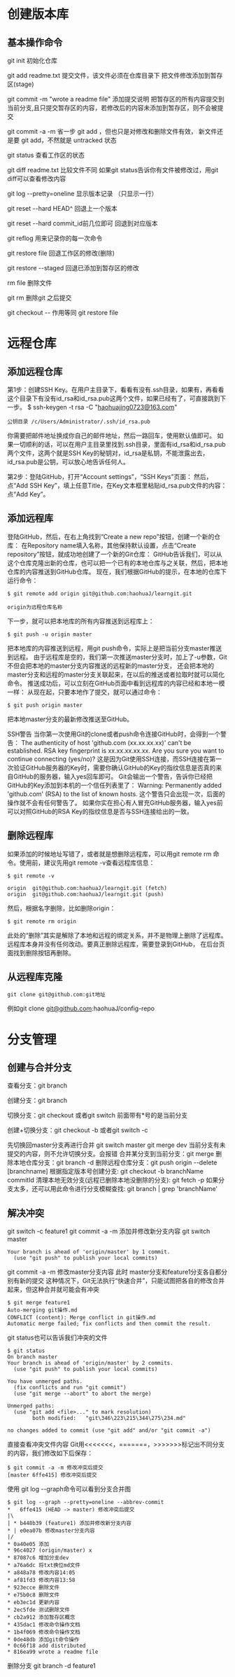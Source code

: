 # 创建版本库
## 基本操作命令
git init 初始化仓库

git add  readme.txt 提交文件，该文件必须在仓库目录下  把文件修改添加到暂存区(stage)

git commit -m "wrote a readme file" 添加提交说明   把暂存区的所有内容提交到当前分支,且只提交暂存区的内容，若修改后的内容未添加到暂存区，则不会被提交

git commit -a -m  省一步 git add ，但也只是对修改和删除文件有效， 新文件还是要 git add，不然就是 untracked 状态

git status 查看工作区的状态

git diff readme.txt 比较文件不同
如果git status告诉你有文件被修改过，用git diff可以查看修改内容

git log --pretty=oneline 显示版本记录 （只显示一行）

git reset --hard HEAD^ 回退上一个版本 

git reset --hard commit_id前几位即可 回退到对应版本

git reflog 用来记录你的每一次命令

git restore file 回退工作区的修改(删除)

git restore --staged <file> 回退已添加到暂存区的修改

rm file 删除文件

git rm <file> 删除git 之后提交

git checkout -- <file> 作用等同 git restore file

# 远程仓库
## 添加远程仓库
第1步：创建SSH Key。在用户主目录下，看看有没有.ssh目录，如果有，再看看这个目录下有没有id_rsa和id_rsa.pub这两个文件，如果已经有了，可直接跳到下一步。
$ ssh-keygen -t rsa -C "haohuajing0723@163.com"
```
公钥目录 /c/Users/Administrator/.ssh/id_rsa.pub
```
你需要把邮件地址换成你自己的邮件地址，然后一路回车，使用默认值即可。
如果一切顺利的话，可以在用户主目录里找到.ssh目录，里面有id_rsa和id_rsa.pub两个文件，这两个就是SSH Key的秘钥对，id_rsa是私钥，不能泄露出去，id_rsa.pub是公钥，可以放心地告诉任何人。

第2步：登陆GitHub，打开“Account settings”，“SSH Keys”页面：
然后，点“Add SSH Key”，填上任意Title，在Key文本框里粘贴id_rsa.pub文件的内容：
点“Add Key”。
## 添加远程库 
登陆GitHub，然后，在右上角找到“Create a new repo”按钮，创建一个新的仓库：
在Repository name填入名称，其他保持默认设置，点击“Create repository”按钮，就成功地创建了一个新的Git仓库：
GitHub告诉我们，可以从这个仓库克隆出新的仓库，也可以把一个已有的本地仓库与之关联，然后，把本地仓库的内容推送到GitHub仓库。
现在，我们根据GitHub的提示，在本地的仓库下运行命令：
```
$ git remote add origin git@github.com:haohuaJ/learngit.git
```
```
origin为远程仓库名称
```
下一步，就可以把本地库的所有内容推送到远程库上：
```
$ git push -u origin master
```
把本地库的内容推送到远程，用git push命令，实际上是把当前分支master推送到远程。
由于远程库是空的，我们第一次推送master分支时，加上了-u参数，Git不但会把本地的master分支内容推送的远程新的master分支，
还会把本地的master分支和远程的master分支关联起来，在以后的推送或者拉取时就可以简化命令。
推送成功后，可以立刻在GitHub页面中看到远程库的内容已经和本地一模一样：
从现在起，只要本地作了提交，就可以通过命令：
```
$ git push origin master
```
把本地master分支的最新修改推送至GitHub。

SSH警告
当你第一次使用Git的clone或者push命令连接GitHub时，会得到一个警告：
The authenticity of host 'github.com (xx.xx.xx.xx)' can't be established.
RSA key fingerprint is xx.xx.xx.xx.xx.
Are you sure you want to continue connecting (yes/no)?
这是因为Git使用SSH连接，而SSH连接在第一次验证GitHub服务器的Key时，需要你确认GitHub的Key的指纹信息是否真的来自GitHub的服务器，输入yes回车即可。
Git会输出一个警告，告诉你已经把GitHub的Key添加到本机的一个信任列表里了：
Warning: Permanently added 'github.com' (RSA) to the list of known hosts.
这个警告只会出现一次，后面的操作就不会有任何警告了。
如果你实在担心有人冒充GitHub服务器，输入yes前可以对照GitHub的RSA Key的指纹信息是否与SSH连接给出的一致。

## 删除远程库
如果添加的时候地址写错了，或者就是想删除远程库，可以用git remote rm <name>命令。使用前，建议先用git remote -v查看远程库信息：
```
$ git remote -v

origin  git@github.com:haohuaJ/learngit.git (fetch)
origin  git@github.com:haohuaJ/learngit.git (push)
```
然后，根据名字删除，比如删除origin：
```
$ git remote rm origin
```
此处的“删除”其实是解除了本地和远程的绑定关系，并不是物理上删除了远程库。远程库本身并没有任何改动。要真正删除远程库，需要登录到GitHub，
在后台页面找到删除按钮再删除。

## 从远程库克隆
```
git clone git@github.com:git地址 
```
例如git clone git@github.com:haohuaJ/config-repo

# 分支管理
## 创建与合并分支
查看分支：git branch

创建分支：git branch <name>

切换分支：git checkout <name>或者git switch <name> 
前面带有*号的是当前分支

创建+切换分支：git checkout -b <name>或者git switch -c <name>

先切换回master分支再进行合并
git switch master
git merge dev
当前分支有未提交的内容，则不允许切换分支。会报错
合并某分支到当前分支：git merge <name>
删除本地仓库分支：git branch -d <name>
删除远程仓库分支：git push origin --delete [branchname]
根据指定版本号创建分支: git checkout -b branchName commitId
清理本地无效分支(远程已删除本地没删除的分支): git fetch -p
如果分支太多，还可以用此命令进行分支模糊查找: git branch | grep 'branchName'
## 解决冲突
git switch -c feature1
git commit -a -m 添加并修改新分支内容
git switch master 
```
Your branch is ahead of 'origin/master' by 1 commit.
  (use "git push" to publish your local commits)
```
git commit -a -m 修改master分支内容
此时 master分支和feature1分支各自都分别有新的提交
这种情况下，Git无法执行“快速合并”，只能试图把各自的修改合并起来，但这种合并就可能会有冲突
```
$ git merge feature1
Auto-merging git操作.md
CONFLICT (content): Merge conflict in git操作.md
Automatic merge failed; fix conflicts and then commit the result.
```
git status也可以告诉我们冲突的文件
```
$ git status
On branch master
Your branch is ahead of 'origin/master' by 2 commits.
  (use "git push" to publish your local commits)

You have unmerged paths.
  (fix conflicts and run "git commit")
  (use "git merge --abort" to abort the merge)

Unmerged paths:
  (use "git add <file>..." to mark resolution)
        both modified:   "git\346\223\215\344\275\234.md"

no changes added to commit (use "git add" and/or "git commit -a")

```
直接查看冲突文件内容
Git用<<<<<<<，=======，>>>>>>>标记出不同分支的内容，我们修改如下后保存：

```
$ git commit -a -m 修改冲突后提交
[master 6ffe415] 修改冲突后提交
```
使用 git log --graph命令可以看到分支合并图
```
$ git log --graph --pretty=oneline --abbrev-commit
*   6ffe415 (HEAD -> master) 修改冲突后提交
|\
| * b448b39 (feature1) 添加并修改新分支内容
* | e0ea07b 修改master分支内容
|/
* 0a40e05 添加
* 96c4027 (origin/master) x
* 87087c6 增加分支dev
* a76a6dc 将txt换位md文件
* a848a78 修改内容14:05
* af81fd3 修改内容13:58
* 923ecce 删除文件
* e75b0c8 删除文件
* eb3ec1d 更新内容
* 2ec5fde 测试删除文件
* cb2a912 添加暂存区概念
* 435dac1 修改命令操作文档
* 1b4f069 修改命令操作文档
* 0de48db 添加git命令操作
* 0c66f18 add distributed
* 816ea99 wrote a readme file
```
删除分支
git branch -d feature1
